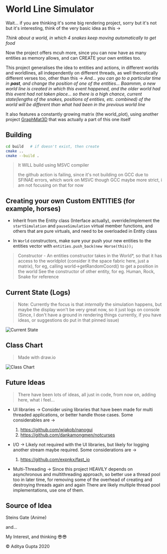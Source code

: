 # World Line Simulator

Wait... if you are thinking it's some big rendering project, sorry but it's not but it's interesting,
think of the very basic idea as this ->

_Think about a world, in which 4 snakes keep moving automatically to get food_

Now the project offers mcuh more, since you can now have as many entities as memory allows, and can CREATE your own entities too.

This project generalises the idea to entities and actions, in different worlds and worldlines, all independently on different threads, as well theoretically different verses too, other than this ->
_And... you can go to a particular time in **past**, and change the position of one of the entities... Baammm, a new world line is created in which *this event* happened, and the older world had *this event* had not taken place... so there is a high chance, current state(lengths of the snakes, positions of entities, etc. combined) of the world will be different than what had been in the previous world line_

It also features a constantly growing matrix (the world_plot), using another project [GraphMat3D](https://github.com/adi-g15/graphMat) that was actually a part of this one itself

## Building

```sh
cd build   # if doesn't exist, then create
cmake ..
cmake --build .
```

> It WILL build using MSVC compiler
>
> the github action is failing, since it's not building on GCC due to SFINAE errors, which work on MSVC though GCC maybe more strict, i am not focusing on that for now

## Creating your own Custom ENTITIES (for example, horses)

* Inherit from the Entity class (Interface actually), override/implement the `startSimulation` and `pauseSimulation` virtual member functions, and others that are pure virtuals, and need to be overloaded in Entity class

* In `World` constructors, make sure your push your new entities to the entities vector with `entities.push_back(new Horse(this));`

> Constructor - An entities constructor takes in the World*, so that it has access to the worldplot (consider it the space fabric here, just a matrix), for eg, calling world->getRandomCoord() to get a position in the world
> See the constructor of other entity, for eg. Human, Rock, Snake for reference

## Current State (Logs)

> Note: Currently the focus is that _internally_ the simulation happens, but maybe the display won't be very great now, so it just logs on console (Since, I don't have a ground in rendering things currently, if you have ideas, or suggestions do put in that pinned issue)

![Current State](https://github.com/adi-g15/Sources/blob/main/worldLineSim_state.png?raw=true "This is a part of the logging")

## Class Chart

> Made with draw.io

![Class Chart](https://github.com/adi-g15/Sources/blob/main/worldLineSim.png?raw=true "WorldLine Sim")

## Future Ideas

> There have been lots of ideas, all just in code, from now on, adding here, what i feel...

* UI libraries ->
  Consider using libraries that have been made for multi threaded applications, or better handle those cases. Some considerables are ->
  1. https://github.com/wjakob/nanogui
  2. https://github.com/dankamongmen/notcurses

* I/O ->
  Likely not required with the UI libraries, but likely for logging another stream maybe required. Some considerations are ->
  1. https://github.com/expnkx/fast_io

* Multi-Threading ->
  Since this project HEAVILY depends on asynchronous and multithreading approach, so better use a thread pool too in later time, for removing some of the overhead of creating and destroying threads again and again
  There are likely multiple thread pool implementations, use one of them.

## Source of Idea

  Steins Gate (Anime)

  and...

  My Interest, and thinking 😎😎


:copyright: Aditya Gupta 2020
